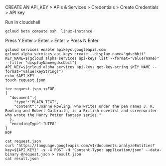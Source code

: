 CREATE AN API_KEY > APIs & Services > Credentials > Create Credentials > API key

Run in cloudshell
```
gcloud beta compute ssh  linux-instance
```
Press Y Enter > Enter > Enter > Press N Enter
```
gcloud services enable apikeys.googleapis.com
gcloud alpha services api-keys create --display-name="gdscbbit" 
KEY_NAME=$(gcloud alpha services api-keys list --format="value(name)" --filter "displayName=gdscbbit")
API_KEY=$(gcloud alpha services api-keys get-key-string $KEY_NAME --format="value(keyString)")
echo $API_KEY
touch request.json

tee request.json <<EOF
{
  "document":{
    "type":"PLAIN_TEXT",
    "content":"Joanne Rowling, who writes under the pen names J. K. Rowling and Robert Galbraith, is a British novelist and screenwriter who wrote the Harry Potter fantasy series."
  },
  "encodingType":"UTF8"
}
EOF

cat request.json
curl "https://language.googleapis.com/v1/documents:analyzeEntities?key=${API_KEY}" -s -X POST -H "Content-Type: application/json" --data-binary @request.json > result.json
cat result.json
```
